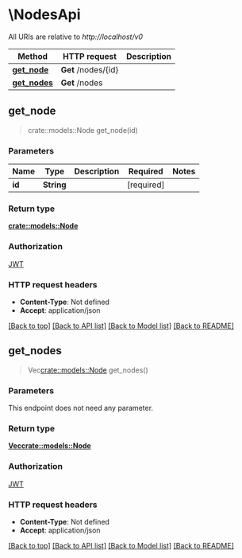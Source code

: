 # \NodesApi

All URIs are relative to *http://localhost/v0*

Method | HTTP request | Description
------------- | ------------- | -------------
[**get_node**](NodesApi.md#get_node) | **Get** /nodes/{id} | 
[**get_nodes**](NodesApi.md#get_nodes) | **Get** /nodes | 



## get_node

> crate::models::Node get_node(id)


### Parameters


Name | Type | Description  | Required | Notes
------------- | ------------- | ------------- | ------------- | -------------
**id** | **String** |  | [required] |

### Return type

[**crate::models::Node**](Node.md)

### Authorization

[JWT](../README.md#JWT)

### HTTP request headers

- **Content-Type**: Not defined
- **Accept**: application/json

[[Back to top]](#) [[Back to API list]](../README.md#documentation-for-api-endpoints) [[Back to Model list]](../README.md#documentation-for-models) [[Back to README]](../README.md)


## get_nodes

> Vec<crate::models::Node> get_nodes()


### Parameters

This endpoint does not need any parameter.

### Return type

[**Vec<crate::models::Node>**](Node.md)

### Authorization

[JWT](../README.md#JWT)

### HTTP request headers

- **Content-Type**: Not defined
- **Accept**: application/json

[[Back to top]](#) [[Back to API list]](../README.md#documentation-for-api-endpoints) [[Back to Model list]](../README.md#documentation-for-models) [[Back to README]](../README.md)

